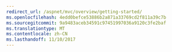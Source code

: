 ```yaml
---
redirect_url: /aspnet/mvc/overview/getting-started/
ms.openlocfilehash: 4edd0befce53886b2a871a33769cd2f811a39c7b
ms.sourcegitcommit: 9a9483aceb34591c97451997036a9120c3fe2baf
ms.translationtype: MT
ms.contentlocale: zh-CN
ms.lasthandoff: 11/10/2017
---
```

